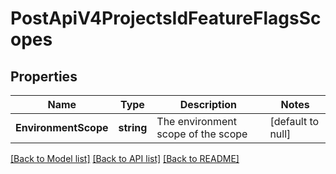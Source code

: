 # PostApiV4ProjectsIdFeatureFlagsScopes

## Properties
Name | Type | Description | Notes
------------ | ------------- | ------------- | -------------
**EnvironmentScope** | **string** | The environment scope of the scope | [default to null]

[[Back to Model list]](../README.md#documentation-for-models) [[Back to API list]](../README.md#documentation-for-api-endpoints) [[Back to README]](../README.md)


